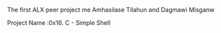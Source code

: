The first ALX peer project me Amhasilase Tilahun and Dagmawi Misganw

Project Name :0x16. C - Simple Shell
